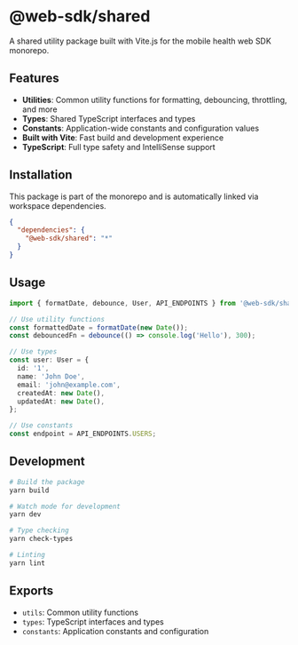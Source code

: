 # @web-sdk/shared

A shared utility package built with Vite.js for the mobile health web SDK monorepo.

## Features

- **Utilities**: Common utility functions for formatting, debouncing, throttling, and more
- **Types**: Shared TypeScript interfaces and types
- **Constants**: Application-wide constants and configuration values
- **Built with Vite**: Fast build and development experience
- **TypeScript**: Full type safety and IntelliSense support

## Installation

This package is part of the monorepo and is automatically linked via workspace dependencies.

```json
{
  "dependencies": {
    "@web-sdk/shared": "*"
  }
}
```

## Usage

```typescript
import { formatDate, debounce, User, API_ENDPOINTS } from '@web-sdk/shared';

// Use utility functions
const formattedDate = formatDate(new Date());
const debouncedFn = debounce(() => console.log('Hello'), 300);

// Use types
const user: User = {
  id: '1',
  name: 'John Doe',
  email: 'john@example.com',
  createdAt: new Date(),
  updatedAt: new Date(),
};

// Use constants
const endpoint = API_ENDPOINTS.USERS;
```

## Development

```bash
# Build the package
yarn build

# Watch mode for development
yarn dev

# Type checking
yarn check-types

# Linting
yarn lint
```

## Exports

- `utils`: Common utility functions
- `types`: TypeScript interfaces and types
- `constants`: Application constants and configuration
